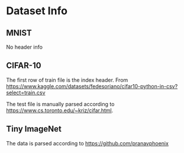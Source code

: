 # Dataset Info

## MNIST
No header info

## CIFAR-10
The first row of train file is the index header. From https://www.kaggle.com/datasets/fedesoriano/cifar10-python-in-csv?select=train.csv

The test file is manually parsed according to https://www.cs.toronto.edu/~kriz/cifar.html. 

## Tiny ImageNet
The data is parsed according to https://github.com/pranavphoenix
